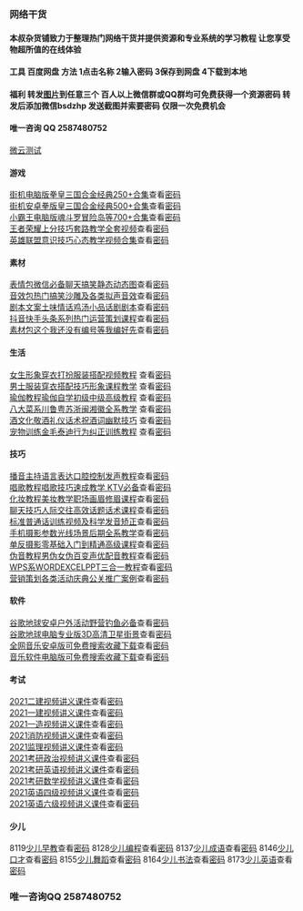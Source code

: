 ### 网络干货
#### 本叔杂货铺致力于整理热门网络干货并提供资源和专业系统的学习教程 让您享受物超所值的在线体验
#### 工具  百度网盘  方法 1点击名称 2输入密码 3保存到网盘 4下载到本地
#### 福利  转发[图片](https://picabstract-preview-ftn.weiyun.com/ftn_pic_abs_v3/8be663dbcaac82bcc94f288d500f46568bd83797d03aabe0054a6c0aef608d958bd157910dc400b0ff3d386ef6398b1b?pictype=scale&from=30113&version=3.3.3.3&uin=541062960&fname=%E5%BF%85%E7%9C%8B.jpg&size=750)到任意三个 百人以上微信群或QQ群均可免费获得一个资源密码 转发后添加微信bsdzhp 发送截图并索要密码 仅限一次免费机会 
#### 唯一咨询  QQ 2587480752  
[微云测试](https://picabstract-preview-ftn.weiyun.com/ftn_pic_abs_v3/63a30d862b6b0c2f9ce67a2893fc3d8f408d232f21d8570271da3029a795817bbf92e8c1a46578be46a10ea94db7137d?pictype=scale&from=30113&version=3.3.3.3&uin=541062960&fname=IMG_2001.JPG&size=750)

#### 游戏

[街机电脑版拳皇三国合金经典250+合集](https://pan.baidu.com/s/1tIgx0JZzvXaiSkMta2yshA)查看[密码](http://u0k.cn/f2uumu)  
[街机安卓拳版皇三国合金经典500+合集](https://pan.baidu.com/s/132tQIMkwgxzBqdGL2llhMQ)查看[密码](http://u0k.cn/ejordc)  
[小霸王电脑版魂斗罗冒险岛等700+合集](https://pan.baidu.com/s/15sJ8YbelQD4uRrqogv6Yeg)查看[密码](http://u0k.cn/3zayq4)  
[王者荣耀上分技巧套路教学全套视频](https://pan.baidu.com/s/1QkSdNcXS2cyeILHJt_Xm8w)查看[密码](http://u0k.cn/lfezz3)  
[英雄联盟意识技巧心态教学视频合集](https://pan.baidu.com/s/14yqV5uFWbKr9kp6OAaGMiw)查看[密码](http://u0k.cn/vh2rez)  

#### 素材

[表情包微信必备聊天搞笑静态动态图](https://pan.baidu.com/s/16K-bhmNjFuOHifuCQvF6nw)查看[密码](http://u0k.cn/pyp35z)  
[音效包热门搞笑沙雕及各类拟声音效](https://pan.baidu.com/s/1Dr_PEjG6nfsLE2eQ6WO_7w)查看[密码](http://u0k.cn/fojubg)  
[剧本文案土味情话鸡汤小品话剧剧本](https://pan.baidu.com/s/13AE70iGTZFxokI9OwPaM6Q)查看[密码](http://u0k.cn/k0syas)  
[抖音快手头条系列热门运营策划课程](https://pan.baidu.com/s/1pxSNYtIt8uwP1gErGgHFXQ)查看[密码](http://u0k.cn/uxs1qu)  
[素材包这个我还没有编号等我编好先](https://pan.baidu.com/s/1Ky9jQ6O89QcQivywl8wSlg)查看[密码](http://u0k.cn/gzaapk)  

#### 生活

[女生形象穿衣打扮服装搭配视频教程](https://pan.baidu.com/s/15RV7gJoIYK8rk9ToTDaROQ) 查看[密码](http://u0k.cn/3xjqe1)   
[男士服装穿衣搭配技巧形象课程教学](https://pan.baidu.com/s/1bBc-oi6x5clwBC9vXakOkw) 查看[密码](http://u0k.cn/howpxk)  
[瑜伽教程瑜伽自学初级中级高级教程](https://pan.baidu.com/s/1XHZOYH7VyfNS6t7iCloXDg) 查看[密码](http://u0k.cn/g05sfi)  
[八大菜系川鲁粤苏浙闽湘徽全系教学](https://pan.baidu.com/s/1TZec3w7oeEyh6XKV7Wm1KA) 查看[密码](http://u0k.cn/ogt1hg)  
[酒文化敬酒礼仪话术祝酒词幽默技巧](https://pan.baidu.com/s/1quF0UMfcvgK4T8QJEvW7pA) 查看[密码](http://u0k.cn/gg3zxv)  
[宠物训练金毛泰迪行为纠正训练教程](https://pan.baidu.com/s/1Y6-IFrdQLCdmvuPjPoAX_A) 查看[密码](http://u0k.cn/k40ldb)  

#### 技巧

[播音主持语言表达口腔控制发声教程](https://pan.baidu.com/s/1EsAtURhFO3Tx8BwUA-bjJw)查看[密码](http://u0k.cn/wim50d)  
[唱歌教程唱歌技巧速成教学 KTV必备](https://pan.baidu.com/s/1j35b6inuCl4wyYcZeD9fvg)查看[密码](http://u0k.cn/abpl3z)  
[化妆教程美妆教学职场画眉修眉课程](https://pan.baidu.com/s/1La8LNd-_-g9yxRak4w9Qlg)查看[密码](http://u0k.cn/qlmdsl)  
[聊天技巧人际交往高效话题话术课程](https://pan.baidu.com/s/1edPHViF_81GLEcrE0ebJow)查看[密码](http://u0k.cn/bz1gg4)   
[标准普通话训练视频及科学发音矫正](https://pan.baidu.com/s/1oGVeNouxGBUrIzGcbenjvw)查看[密码](http://u0k.cn/f2uumu)  
[手机摄影参数光线场景后期全系教学](https://pan.baidu.com/s/1v6jysDLcNaJYSizNCMMCeg)查看[密码](http://u0k.cn/ejordc)  
[单反摄影零基础入门到精通高级课程](https://pan.baidu.com/s/108DNlbcltkQPL3HiH2JVfQ)查看[密码](http://u0k.cn/3zayq4)  
[伪音教程男伪女伪百变声优配音教程](https://pan.baidu.com/s/1-Swv3kJY057TxwGyjLYh3g)查看[密码](http://u0k.cn/lfezz3)     
[WPS系WORDEXCELPPT三合一教程](https://pan.baidu.com/s/1TGrhr2MrAIqvlwa0athtLw)查看[密码](http://u0k.cn/vh2rez)  
[营销策划各类活动庆典公关推广案例](https://pan.baidu.com/s/1lOBzIxz_-ei9k63k_ly7fw)查看[密码](http://u0k.cn/pyp35z)  

#### 软件 

[谷歌地球安卓户外活动野营钓鱼必备](https://pan.baidu.com/s/16ZpHZMaPhJwU1LU5y92pzg)查看[密码](http://u0k.cn/fojubg)    
[谷歌地球电脑专业版3D高清卫星街景](https://pan.baidu.com/s/1015EuEqkUuv_YKBCRBEKzA)查看[密码](http://u0k.cn/k0syas)     
[全网音乐安卓版可免费搜索收藏下载](https://pan.baidu.com/s/1wnaJAsEOmtWA7lyi7S3u_g)查看[密码](http://u0k.cn/uxs1qu)    
[音乐软件电脑版可免费搜索收藏下载](https://pan.baidu.com/s/1-wxmfwfVmVyvE9W_KAPpEQ)查看[密码](http://u0k.cn/gzaapk)   

#### 考试

[2021二建视频讲义课件](https://pan.baidu.com/s/1rLPkKkCbs2Xv794GcVDfsg)查看[密码](http://u0k.cn/s0buby)  
[2021一建视频讲义课件](https://pan.baidu.com/s/1TG8JYHCrcJ8dmJUAD_b75g)查看[密码](http://u0k.cn/vgrs1o)  
[2021一造视频讲义课件](https://pan.baidu.com/s/1YxQ_Vi-KxSguCwcjDTpb0g)查看[密码](http://u0k.cn/5bc4mt)  
[2021消防视频讲义课件](https://pan.baidu.com/s/1JDOlgQ5tmmPlUs704lRUFw)查看[密码](http://u0k.cn/hnhszt)  
[2021监理视频讲义课件](https://pan.baidu.com/s/18KpXgfvOuzSzR2PX8vDOgQ)查看[密码](http://u0k.cn/yulcnq)  
[2021考研政治视频讲义课件](https://pan.baidu.com/s/1HbS6dLBnVAJgfevwFAuZsQ)查看[密码](http://u0k.cn/cesqdq)  
[2021考研英语视频讲义课件](https://pan.baidu.com/s/1ad6MYS8vCc7rvH28HIcHpg)查看[密码](http://u0k.cn/ajivhk)  
[2021考研数学视频讲义课件](https://pan.baidu.com/s/1CdopwSEsW6pSHCwhOBbkzA)查看[密码](http://u0k.cn/h4hrcs)  
[2021英语四级视频讲义课件](https://pan.baidu.com/s/1cqvKKhwYI8UzrYjqqMejlQ)查看[密码](http://u0k.cn/osh3p1)  
[2021英语六级视频讲义课件](https://pan.baidu.com/s/1hOcU2GYyYq1HZgBG_OYfmw)查看[密码](http://u0k.cn/4w4ecv)  

#### 少儿

8119[少儿早教](https://pan.baidu.com/s/1hwey1Jws9vaYiWBGpJPvBw)查看[密码](http://u0k.cn/3xjqe1)
8128[少儿编程](https://pan.baidu.com/s/14Pgc-6hA0kSTPNOBGYztMA)查看[密码](http://u0k.cn/howpxk)
8137[少儿成语](https://pan.baidu.com/s/1UDFHEO4AtE_q7AnPhaz9oQ)查看[密码](http://u0k.cn/g05sfi)
8146[少儿口才](https://pan.baidu.com/s/14ICDBq9Nf9cVkZEPZVBLAg)查看[密码](http://u0k.cn/ogt1hg)
8155[少儿舞蹈](https://pan.baidu.com/s/1dyuZLsYVorJZsXn8t49Tsw)查看[密码](http://u0k.cn/gg3zxv)
8164[少儿书法](https://pan.baidu.com/s/1P1W-uqkdisrk2umTf-MlOg)查看[密码](http://u0k.cn/k40ldb)
8173[少儿英语](https://pan.baidu.com/s/19jKavUVokdFjk5PQG6DwMQ)查看[密码](http://u0k.cn/wim50d)

 
###  唯一咨询QQ 2587480752
